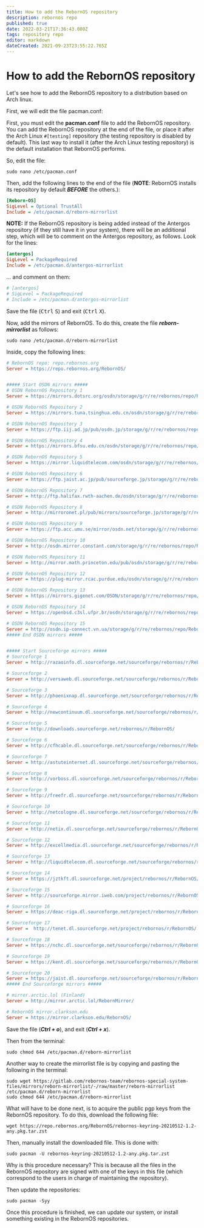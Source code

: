 ```yaml
---
title: How to add the RebornOS repository
description: rebornos repo
published: true
date: 2022-03-21T17:36:43.080Z
tags: repository repo
editor: markdown
dateCreated: 2021-09-23T23:55:22.765Z
---
```


# How to add the RebornOS repository

Let's see how to add the RebornOS repository to a distribution based on Arch linux.

First, we will edit the file pacman.conf:

First, you must edit the **pacman.conf** file to add the RebornOS repository. You can add the RebornOS repository at the end of the file, or place it after the Arch Linux `#[testing]` repository (the testing repository is disabled by default). This last way to install it (after the Arch Linux testing repository) is the default installation that RebornOS performs.

So, edit the file:
```
sudo nano /etc/pacman.conf
```

Then, add the following lines to the end of the file (**NOTE**: RebornOS installs its repository by default ***BEFORE*** the others.):

```ini
[Reborn-OS]
SigLevel = Optional TrustAll
Include = /etc/pacman.d/reborn-mirrorlist
```

**NOTE:** If the RebornOS repository is being added instead of the Antergos repository (if they still have it in your system), there will be an additional step, which will be to comment on the Antergos repository, as follows. Look for the lines:

```ini
[antergos]
SigLevel = PackageRequired
Include = /etc/pacman.d/antergos-mirrorlist
```

... and comment on them:

```ini
# [antergos]
# SigLevel = PackageRequired
# Include = /etc/pacman.d/antergos-mirrorlist
```

Save the file (<kbd>Ctrl</kbd> <kbd>S</kbd>) and exit (<kbd>Ctrl</kbd> <kbd>X</kbd>).

Now, add the mirrors of RebornOS. To do this, create the file ***reborn-mirrorlist*** as follows:

```
sudo nano /etc/pacman.d/reborn-mirrorlist
```

Inside, copy the following lines:

```ini
# RebornOS repo: repo.rebornos.org
Server = https://repo.rebornos.org/RebornOS/


##### Start OSDN mirrors #####
# OSDN RebornOS Repository 1
Server = https://mirrors.dotsrc.org/osdn/storage/g/r/re/rebornos/repo/RebornOS/

# OSDN RebornOS Repository 2
Server = https://mirrors.tuna.tsinghua.edu.cn/osdn/storage/g/r/re/rebornos/repo/RebornOS/

# OSDN RebornOS Repository 3
Server = https://ftp.iij.ad.jp/pub/osdn.jp/storage/g/r/re/rebornos/repo/RebornOS/

# OSDN RebornOS Repository 4
Server = https://mirrors.bfsu.edu.cn/osdn/storage/g/r/re/rebornos/repo/RebornOS/

# OSDN RebornOS Repository 5
Server = https://mirror.liquidtelecom.com/osdn/storage/g/r/re/rebornos/repo/RebornOS/

# OSDN RebornOS Repository 6
Server = https://ftp.jaist.ac.jp/pub/sourceforge.jp/storage/g/r/re/rebornos/repo/RebornOS/

# OSDN RebornOS Repository 7
Server = http://ftp.halifax.rwth-aachen.de/osdn/storage/g/r/re/rebornos/repo/RebornOS/

# OSDN RebornOS Repository 8
Server = http://mirroronet.pl/pub/mirrors/sourceforge.jp/storage/g/r/re/rebornos/repo/RebornOS/

# OSDN RebornOS Repository 9
Server = https://ftp.acc.umu.se/mirror/osdn.net/storage/g/r/re/rebornos/repo/RebornOS/

# OSDN RebornOS Repository 10
Server = http://osdn.mirror.constant.com/storage/g/r/re/rebornos/repo/RebornOS/

# OSDN RebornOS Repository 11
Server = http://mirror.math.princeton.edu/pub/osdn/storage/g/r/re/rebornos/repo/RebornOS/

# OSDN RebornOS Repository 12
Server = https://plug-mirror.rcac.purdue.edu/osdn/storage/g/r/re/rebornos/repo/RebornOS/

# OSDN RebornOS Repository 13
Server = https://mirrors.gigenet.com/OSDN/storage/g/r/re/rebornos/repo/RebornOS/

# OSDN RebornOS Repository 14
Server = https://openbsd.c3sl.ufpr.br/osdn/storage/g/r/re/rebornos/repo/RebornOS/

# OSDN RebornOS Repository 15
Server = http://osdn.ip-connect.vn.ua/storage/g/r/re/rebornos/repo/RebornOS/
##### End OSDN mirrors #####


##### Start Sourceforge mirrors #####
# Sourceforge 1
Server = http://razaoinfo.dl.sourceforge.net/sourceforge/rebornos/r/RebornOS/

# Sourceforge 2
Server = http://versaweb.dl.sourceforge.net/sourceforge/rebornos/r/RebornOS/

# Sourceforge 3
Server = http://phoenixnap.dl.sourceforge.net/sourceforge/rebornos/r/RebornOS/

# Sourceforge 4
Server = http://newcontinuum.dl.sourceforge.net/sourceforge/rebornos/r/RebornOS/

# Sourceforge 5
Server = http://downloads.sourceforge.net/rebornos/r/RebornOS/

# Sourceforge 6
Server = http://cfhcable.dl.sourceforge.net/sourceforge/rebornos/r/RebornOS/

# Sourceforge 7
Server = http://astuteinternet.dl.sourceforge.net/sourceforge/rebornos/r/RebornOS/

# Sourceforge 8
Server = http://vorboss.dl.sourceforge.net/sourceforge/rebornos/r/RebornOS/

# Sourceforge 9
Server = http://freefr.dl.sourceforge.net/sourceforge/rebornos/r/RebornOS/

# Sourceforge 10
Server = http://netcologne.dl.sourceforge.net/sourceforge/rebornos/r/RebornOS

# Sourceforge 11
Server = http://netix.dl.sourceforge.net/sourceforge/rebornos/r/RebornOS/

# Sourceforge 12
Server = http://excellmedia.dl.sourceforge.net/sourceforge/rebornos/r/RebornOS/

# Sourceforge 13
Server = http://liquidtelecom.dl.sourceforge.net/sourceforge/rebornos/r/RebornOS/

# Sourceforge 14
Server = https://jztkft.dl.sourceforge.net/project/rebornos/r/RebornOS/

# Sourceforge 15
Server = http://sourceforge.mirror.iweb.com/project/rebornos/r/RebornOS/

# Sourceforge 16
Server = https://deac-riga.dl.sourceforge.net/project/rebornos/r/RebornOS/

# Sourceforge 17
Server =  http://tenet.dl.sourceforge.net/project/rebornos/r/RebornOS/

# Sourceforge 18
Server = https://nchc.dl.sourceforge.net/sourceforge/rebornos/r/RebornOS/

# Sourceforge 19
Server = https://kent.dl.sourceforge.net/sourceforge/rebornos/r/RebornOS/

# Sourceforge 20
Server = https://jaist.dl.sourceforge.net/sourceforge/rebornos/r/RebornOS/
##### End Sourceforge mirrors #####

# mirror.arctic.lol (Finland)
Server = http://mirror.arctic.lol/RebornMirror/

# RebornOS mirror.clarkson.edu
Server = https://mirror.clarkson.edu/RebornOS/
```

Save the file (***Ctrl + o***), and exit (***Ctrl + x***).

Then from the terminal:

```
sudo chmod 644 /etc/pacman.d/reborn-mirrorlist
```

Another way to create the mirrorlist file is by copying and pasting the following in the terminal:

```
sudo wget https://gitlab.com/rebornos-team/rebornos-special-system-files/mirrors/reborn-mirrorlist/-/raw/master/reborn-mirrorlist /etc/pacman.d/reborn-mirrorlist
sudo chmod 644 /etc/pacman.d/reborn-mirrorlist
```

What will have to be done next, is to acquire the public pgp keys from the RebornOS repository. To do this, download the following file:

```
wget https://repo.rebornos.org/RebornOS/rebornos-keyring-20210512-1.2-any.pkg.tar.zst
```

Then, manually install the downloaded file. This is done with:

```
sudo pacman -U rebornos-keyring-20210512-1.2-any.pkg.tar.zst
```

Why is this procedure necessary? This is because all the files in the RebornOS repository are signed with one of the keys in this file (which correspond to the users in charge of maintaining the repository).

Then update the repositories:

```
sudo pacman -Syy
```

Once this procedure is finished, we can update our system, or install something existing in the RebornOS repositories.